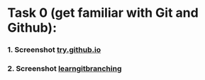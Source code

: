 # Task 0 (get familiar with Git and Github):
### 1. Screenshot [try.github.io]()
### 2. Screenshot [learngitbranching](https://github.com/West0ne/kottans_web_test/blob/master/task_0/Screenshot%20from%202016-12-05%2012:37:54.png)
